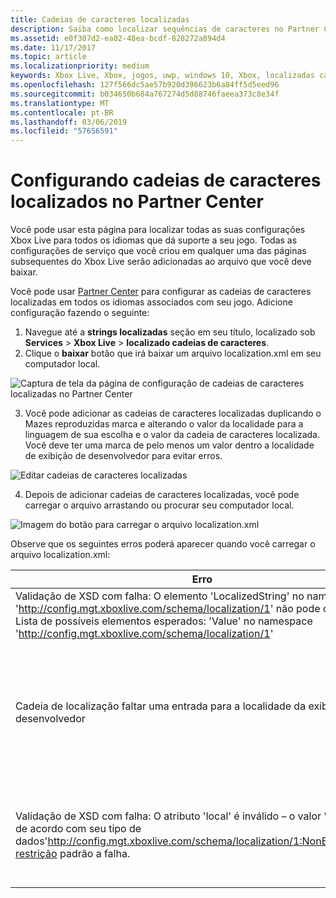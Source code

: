 ```yaml
---
title: Cadeias de caracteres localizadas
description: Saiba como localizar sequências de caracteres no Partner Center
ms.assetid: e0f307d2-ea02-48ea-bcdf-828272a894d4
ms.date: 11/17/2017
ms.topic: article
ms.localizationpriority: medium
keywords: Xbox Live, Xbox, jogos, uwp, windows 10, Xbox, localizadas cadeias de caracteres, Partner Center
ms.openlocfilehash: 127f566dc5ae57b920d396623b6a84ff5d5eed96
ms.sourcegitcommit: b034650b684a767274d5d88746faeea373c8e34f
ms.translationtype: MT
ms.contentlocale: pt-BR
ms.lasthandoff: 03/06/2019
ms.locfileid: "57656591"
---
```

# <a name="configuring-localized-strings-in-partner-center"></a>Configurando cadeias de caracteres localizados no Partner Center

Você pode usar esta página para localizar todas as suas configurações Xbox Live para todos os idiomas que dá suporte a seu jogo. Todas as configurações de serviço que você criou em qualquer uma das páginas subsequentes do Xbox Live serão adicionadas ao arquivo que você deve baixar.

Você pode usar [Partner Center](https://partner.microsoft.com/dashboard) para configurar as cadeias de caracteres localizadas em todos os idiomas associados com seu jogo. Adicione configuração fazendo o seguinte:

1. Navegue até a **strings localizadas** seção em seu título, localizado sob **Services** > **Xbox Live** > **localizado cadeias de caracteres**.
2. Clique o **baixar** botão que irá baixar um arquivo localization.xml em seu computador local.

![Captura de tela da página de configuração de cadeias de caracteres localizadas no Partner Center](../../images/dev-center/localized-strings/localized-strings-1.png)

3. Você pode adicionar as cadeias de caracteres localizadas duplicando o <Value locale="en-US">Mazes reproduzidas</Value> marca e alterando o valor da localidade para a linguagem de sua escolha e o valor da cadeia de caracteres localizada. Você deve ter uma marca de pelo menos um valor dentro a localidade de exibição de desenvolvedor para evitar erros.

![Editar cadeias de caracteres localizadas](../../images/dev-center/localized-strings/localized-strings.gif)

4. Depois de adicionar cadeias de caracteres localizadas, você pode carregar o arquivo arrastando ou procurar seu computador local.

![Imagem do botão para carregar o arquivo localization.xml](../../images/dev-center/localized-strings/localized-strings-2.png)

Observe que os seguintes erros poderá aparecer quando você carregar o arquivo localization.xml:

| Erro | Motivo |
|---------------------------|-------------|
| Validação de XSD com falha: O elemento 'LocalizedString' no namespace 'http://config.mgt.xboxlive.com/schema/localization/1' não pode conter texto. Lista de possíveis elementos esperados: 'Value' no namespace 'http://config.mgt.xboxlive.com/schema/localization/1' | Isso ocorre quando o documento XML está malformado |
| Cadeia de localização faltar uma entrada para a localidade da exibição de desenvolvedor | Isso ocorre quando uma cadeia de caracteres localizada faltar uma entrada cuja localidade não coincide com a localidade da exibição de desenvolvimento |
| Validação de XSD com falha: O atributo 'local' é inválido – o valor ' 'é inválido de acordo com seu tipo de dados'http://config.mgt.xboxlive.com/schema/localization/1:NonEmptyString'-restrição padrão a falha. | Isso ocorre quando uma cadeia de caracteres localizada não possui o valor de localidade no <Value> tag|
